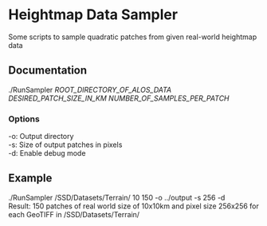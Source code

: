 # Heightmap Data Sampler
Some scripts to sample quadratic patches from given real-world heightmap data

## Documentation
./RunSampler *ROOT_DIRECTORY_OF_ALOS_DATA* *DESIRED_PATCH_SIZE_IN_KM* *NUMBER_OF_SAMPLES_PER_PATCH*

### Options
-o: Output directory   
-s: Size of output patches in pixels  
-d: Enable debug mode  

## Example
./RunSampler /SSD/Datasets/Terrain/ 10 150 -o ../output -s 256 -d  
Result: 150 patches of real world size of 10x10km and pixel size 256x256 for each GeoTIFF in /SSD/Datasets/Terrain/
